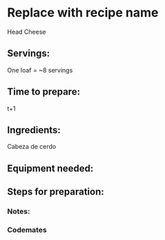 # Replace with recipe name
Head Cheese
## Servings: 
One loaf = ~8 servings
## Time to prepare: 
t+1
## Ingredients:
Cabeza de cerdo

## Equipment needed:


## Steps for preparation:



### Notes:



### Codemates #
